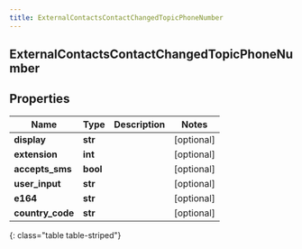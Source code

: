 ```yaml
---
title: ExternalContactsContactChangedTopicPhoneNumber
---
```

## ExternalContactsContactChangedTopicPhoneNumber

## Properties

|Name | Type | Description | Notes|
|------------ | ------------- | ------------- | -------------|
| **display** | **str** |  | [optional] |
| **extension** | **int** |  | [optional] |
| **accepts_sms** | **bool** |  | [optional] |
| **user_input** | **str** |  | [optional] |
| **e164** | **str** |  | [optional] |
| **country_code** | **str** |  | [optional] |
{: class="table table-striped"}


